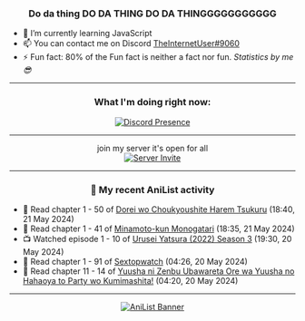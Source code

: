 <div align="center">

### Do da thing DO DA THING DO DA THINGGGGGGGGGGG
</div>

- 🌱 I’m currently learning JavaScript
- 📫 You can contact me on Discord [TheInternetUser#9060](https://discord.com/users/534117072796385300)
- ⚡ Fun fact: 80% of the Fun fact is neither a fact nor fun. _Statistics by me 😎_
<hr>

<div align="center">

### What I'm doing right now:
[![Discord Presence](https://lanyard.cnrad.dev/api/534117072796385300)](https://discord.com/users/534117072796385300)
<hr>

join my server it's open for all <br>
[![Server Invite](https://invidget.switchblade.xyz/bfYgVHxrSs)](https://discord.gg/bfYgVHxrSs)

<hr>
  
### 🌸 My recent AniList activity

</div>

<!-- ANILIST_ACTIVITY:start -->

-   📖 Read chapter 1 - 50 of [Dorei wo Choukyoushite Harem Tsukuru](https://anilist.co/manga/149329) (18:40, 21 May 2024)
-   📖 Read chapter 1 - 41 of [Minamoto-kun Monogatari](https://anilist.co/manga/60123) (18:35, 21 May 2024)
-   📺 Watched episode 1 - 10 of [Urusei Yatsura (2022) Season 3](https://anilist.co/anime/155645) (19:30, 20 May 2024)
-   📖 Read chapter 1 - 91 of [Sextopwatch](https://anilist.co/manga/152411) (04:26, 20 May 2024)
-   📖 Read chapter 11 - 14 of [Yuusha ni Zenbu Ubawareta Ore wa Yuusha no Hahaoya to Party wo Kumimashita!](https://anilist.co/manga/159187) (04:20, 20 May 2024)

<!-- ANILIST_ACTIVITY:end -->
<hr>

<div align="center">

[![AniList Banner](https://img.anili.st/User/929966)](https://anilist.co/user/TheInternetUser)

<!-- ![Profile views](https://gpvc.arturio.dev/TheInternetUse7) Since 2023-01-09 -->
<br>


</div>
